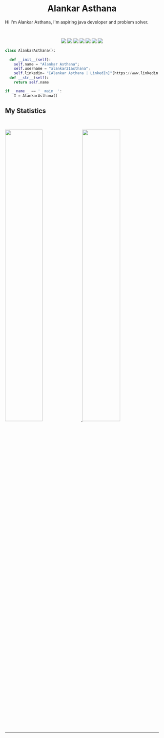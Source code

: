 <h1 align="center">
  <b>Alankar Asthana</b>
</h1>

Hi I'm Alankar Asthana,  I'm aspiring java developer and problem solver. 

<br>

<p>
<div align="center">
  	<img src="https://img.shields.io/badge/-Java-c58545?style=for-the-badge&logo=java&logoColor=c58545&labelColor=282828">
  	<img src="https://img.shields.io/badge/-c-98b945?style=for-the-badge&logo=csharp&logoColor=98b98&labelColor=282828">
	<img src="https://img.shields.io/badge/-MySQL-98a936?style=for-the-badge&logo=MySQL&logoColor=98a98&labelColor=282828">
	<img src="https://img.shields.io/badge/-Javascript-98a785?style=for-the-badge&logo=javascript&logoColor=98a78&labelColor=282828">
  	<img src="https://img.shields.io/badge/-HTML-c58545?style=for-the-badge&logo=html5&logoColor=c58545&labelColor=282828">
  	<img src="https://img.shields.io/badge/-Springboot-d1a01f?style=for-the-badge&logo=css3&logoColor=d1a01f&labelColor=282828">
  	<img src="https://img.shields.io/badge/-Python-98b982?style=for-the-badge&logo=python&logoColor=98b982&labelColor=282828">
</div>
</p>

```python
class AlankarAsthana():
    
  def __init__(self):
    self.name = "Alankar Asthana";
    self.username = "alankar21asthana";
    self.linkedin= "[Alankar Asthana | LinkedIn]"(https://www.linkedin.com/in/alankar-asthana/) 
  def __str__(self):
    return self.name

if __name__ == '__main__':
    I = AlankarAsthana()
```

## My Statistics

<br/>
<p align="left">
  <a href="https://github.com/alankar21asthana">
  <img width="49.5%" src="https://github-readme-stats.vercel.app/api?username=alankar21asthana&show_icons=true&theme=gruvbox&hide_border=true" />
    <img width="49.5%" src="https://github-readme-streak-stats.herokuapp.com/?user=alankar21asthana&theme=gruvbox&hide_border=true" />
  </a>
</p>
<br>


-----
